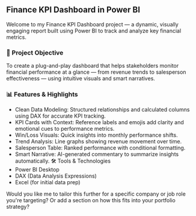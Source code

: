  ## Finance KPI Dashboard in Power BI
Welcome to my Finance KPI Dashboard project — a dynamic, visually engaging report built using Power BI to track and analyze key financial metrics. 
 ### 🎯 Project Objective
To create a plug-and-play dashboard that helps stakeholders monitor financial performance at a glance — from revenue trends to salesperson effectiveness — using intuitive visuals and smart narratives.
### 📊 Features & Highlights
- Clean Data Modeling: Structured relationships and calculated columns using DAX for accurate KPI tracking.
- KPI Cards with Context: Reference labels and emojis add clarity and emotional cues to performance metrics.
- Win/Loss Visuals: Quick insights into monthly performance shifts.
- Trend Analysis: Line graphs showing revenue movement over time.
- Salesperson Table: Ranked performance with conditional formatting.
- Smart Narrative: AI-generated commentary to summarize insights automatically.
🛠️ Tools & Technologies
- Power BI Desktop
- DAX (Data Analysis Expressions)
- Excel (for initial data prep)



Would you like me to tailor this further for a specific company or job role you're targeting? Or add a section on how this fits into your portfolio strategy?

